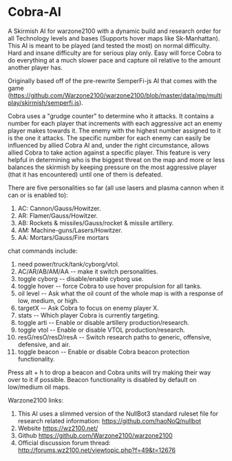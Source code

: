 # Cobra-AI
A Skirmish AI for warzone2100 with a dynamic build and research order for all Technology levels and bases (Supports hover maps like Sk-Manhattan). This AI is meant to be played (and tested the most) on normal difficulty. Hard and insane difficulty are for serious play only. Easy will force Cobra to do everything at a much slower pace and capture oil relative to the amount another player has.

Originally based off of the pre-rewrite SemperFi-js AI that comes with the game (https://github.com/Warzone2100/warzone2100/blob/master/data/mp/multiplay/skirmish/semperfi.js).

Cobra uses a "grudge counter" to determine who it attacks. It contains a number for each player that increments with each aggressive act an enemy player makes towards it. The enemy with the highest number assigned to it is the one it attacks. The specific number for each enemy can easily be influenced by allied Cobra AI and, under the right circumstance, allows allied Cobra to take action against a specific player. This feature is very helpful in determining who is the biggest threat on the map and more or less balances the skirmish by keeping pressure on the most aggressive player (that it has encountered) until one of them is defeated.

There are five personalities so far (all use lasers and plasma cannon when it can or is enabled to):

1. AC: Cannon/Gauss/Howitzer.
2. AR: Flamer/Gauss/Howitzer.
3. AB: Rockets & missiles/Gauss/rocket & missile artillery.
4. AM: Machine-guns/Lasers/Howitzer.
5. AA: Mortars/Gauss/Fire mortars

chat commands include:
1. need power/truck/tank/cyborg/vtol.
2. AC/AR/AB/AM/AA -- make it switch personalities.
3. toggle cyborg -- disable/enable cyborg use.
4. toggle hover -- force Cobra to use hover propulsion for all tanks.
5. oil level -- Ask what the oil count of the whole map is with a response of low, medium, or high.
6. targetX -- Ask Cobra to focus on enemy player X.
7. stats -- Which player Cobra is currently targeting.
8. toggle arti -- Enable or disable artillery production/research.
9. toggle vtol -- Enable or disable VTOL production/research.
10. resG/resO/resD/resA -- Switch research paths to generic, offensive, defensive, and air.
11. toggle beacon -- Enable or disable Cobra beacon protection functionality.

Press alt + h to drop a beacon and Cobra units will try making their way over to it if possible. Beacon functionality is disabled by default on low/medium oil maps.

Warzone2100 links:
1. This AI uses a slimmed version of the NullBot3 standard ruleset file for research related information: https://github.com/haoNoQ/nullbot
2. Website https://wz2100.net/
3. Github https://github.com/Warzone2100/warzone2100
4. Official discussion forum thread: http://forums.wz2100.net/viewtopic.php?f=49&t=12676
